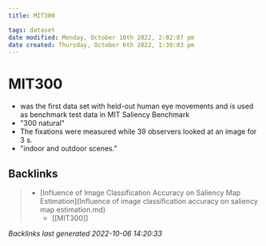 ```yaml
---
title: MIT300

tags: dataset 
date modified: Monday, October 10th 2022, 2:02:07 pm
date created: Thursday, October 6th 2022, 1:39:03 pm
---
```


# MIT300
- was the first data set with held-out human eye movements and is used as benchmark test data in MIT Saliency Benchmark
- "300 natural"
- The fixations were measured while 39 observers looked at an image for 3 s.
- "indoor and outdoor scenes."

## Backlinks
> - [Influence of Image Classification Accuracy on Saliency Map Estimation](Influence of image classification accuracy on saliency map estimation.md)
>   - [[MIT300]]

_Backlinks last generated 2022-10-06 14:20:33_
